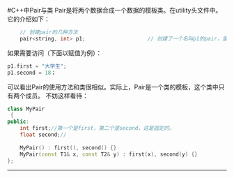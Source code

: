 #C++中Pair与类
Pair是将两个数据合成一个数据的模板类。在utility头文件中。
它的介绍如下：
```cpp
    // 创建pair的几种方法
    pair<string, int> p1;                    // 创建了一个名叫p1的pair，里面第一个元素是string，另一个元素是int
```
如果需要访问（下面以赋值为例）：
```cpp
p1.first = "大学生";
p1.second = 18；
```
可以看出Pair的使用方法和类很相似。实际上，Pair是一个类的模板，这个类中只有两个成员。
不妨这样看待：
```cpp
class MyPair
 {
public:
    int first;//第一个是first，第二个是second，这是固定的。
    float second;//
    
    MyPair() : first(), second() {}
    MyPair(const T1& x, const T2& y) : first(x), second(y) {}
};
```
---

